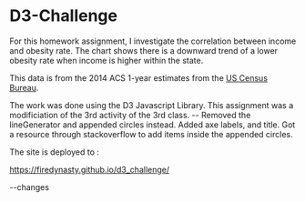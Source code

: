 # D3-Challenge

For this homework assignment, I investigate the correlation between income and obesity rate. The chart shows there is a downward trend of a lower obesity rate when income is higher within the state.  

This data is from the 2014 ACS 1-year estimates from the [US Census Bureau](https://data.census.gov/cedsci/). 

The work was done using the D3 Javascript Library. This assignment was a modificiation of the 3rd activity of the 3rd class.  -- Removed the lineGenerator and appended circles instead. Added axe labels, and title.  Got a resource through stackoverflow to add items inside the appended circles.  

The site is deployed to :

https://firedynasty.github.io/d3_challenge/

--changes


